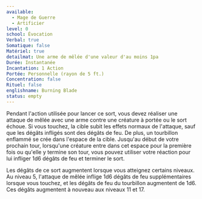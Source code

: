 ```yaml
---
available:
  - Mage de Guerre
  - Artificier
level: 0
school: Évocation
Verbal: true
Somatique: false
Matériel: true
detailmat: Une arme de mêlée d'une valeur d'au moins 1pa
Durée: Instantanée
Incantation: 1 Action
Portée: Personnelle (rayon de 5 ft.)
Concentration: false
Rituel: false
englishname: Burning Blade
status: empty
---
```

Pendant l'action utilisée pour lancer ce sort, vous devez réaliser une attaque de mêlée avec une arme contre une créature à portée ou le sort échoue. Si vous touchez, la cible subit les effets normaux de l'attaque, sauf que les dégâts infligés sont des dégâts de feu. De plus, un tourbillon enflammé se crée dans l'espace de la cible. Jusqu'au début de votre prochain tour, lorsqu'une créature entre dans cet espace pour la première fois ou qu'elle y termine son tour, vous pouvez utiliser votre réaction pour lui infliger 1d6 dégâts de feu et terminer le sort.

Les dégâts de ce sort augmentent lorsque vous atteignez certains niveaux. Au niveau 5, l'attaque de mêlée inflige 1d6 dégâts de feu supplémentaires lorsque vous touchez, et les dégâts de feu du tourbillon augmentent de 1d6. Ces dégâts augmentent à nouveau aux niveaux 11 et 17.
